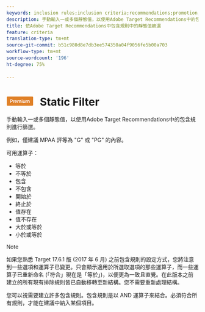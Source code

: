 ```yaml
---
keywords: inclusion rules;inclusion criteria;recommendations;promotion;promotions;dynamic filtering;static;static filter
description: 手動輸入一或多個靜態值，以使用Adobe Target Recommendations中的包含規則進行篩選。
title: 依Adobe Target Recommendations中包含規則中的靜態值篩選
feature: criteria
translation-type: tm+mt
source-git-commit: b51c980d8e7db3ee574350a04f9056fe5b00a703
workflow-type: tm+mt
source-wordcount: '196'
ht-degree: 75%

---
```



# ![PREMIUM](/help/assets/premium.png) Static Filter

手動輸入一或多個靜態值，以使用Adobe Target Recommendations中的包含規則進行篩選。

例如，僅建議 MPAA 評等為 &quot;G&quot; 或 &quot;PG&quot; 的內容。

可用運算子：

* 等於
* 不等於
* 包含
* 不包含
* 開始於
* 終止於
* 值存在
* 值不存在
* 大於或等於
* 小於或等於

>[!NOTE]
>
>如果您熟悉 Target 17.6.1 版 (2017 年 6 月) 之前包含規則的設定方式，您將注意到一些選項和運算子已變更。只會顯示適用於所選取選項的那些運算子，而一些運算子已重新命名 (「符合」現在是「等於」)，以便更為一致且直覺。在此版本之前建立的所有現有排除規則皆已自動移轉至新結構。您不需要重新處理結構。

您可以視需要建立許多包含規則。包含規則是以 AND 運算子來結合。必須符合所有規則，才能在建議中納入某個項目。